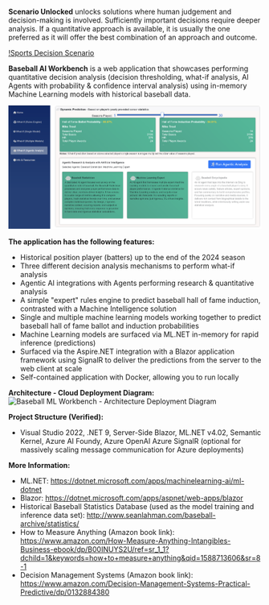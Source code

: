 **Scenario Unlocked**
unlocks solutions where human judgement and decision-making is involved. Sufficiently important decisions require deeper analysis. If a quantitative approach is available, it is usually the one preferred as it will offer the best combination of an approach and outcome.

[!Sports Decision Scenario](https://raw.githubusercontent.com/bartczernicki/MachineLearning-BaseballPrediction-BlazorApp/refs/heads/master/SportsDecisionScenario.png) 

**Baseball AI Workbench**
is a web application that showcases performing quantitative decision analysis (decision thresholding, what-if analysis, AI Agents with probability & confidence interval analysis) using in-memory Machine Learning models with historical baseball data.

![Baseball ML Workbench](https://raw.githubusercontent.com/bartczernicki/MachineLearning-BaseballPrediction-BlazorApp/refs/heads/master/BaseballAIWorkbench.png)





**The application has the following features:**
* Historical position player (batters) up to the end of the 2024 season 
* Three different decision analysis mechanisms to perform what-if analysis
* Agentic AI integrations with Agents performing research & quantitative analysis 
* A simple "expert" rules engine to predict baseball hall of fame induction, contrasted with a Machine Intelligence solution
* Single and multiple machine learning models working together to predict baseball hall of fame ballot and induction probabilities
* Machine Learning models are surfaced via ML.NET in-memory for rapid inference (predictions)
* Surfaced via the Aspire.NET integration with a Blazor application framework using SignalR to deliver the predictions from the server to the web client at scale
* Self-contained application with Docker, allowing you to run locally

**Architecture - Cloud Deployment Diagram:**
![Baseball ML Workbench - Architecture Deployment Diagram](https://github.com/bartczernicki/MachineLearning-BaseballPrediction-BlazorApp/blob/master/BaseballMLWorkbench-Architecture-DeploymentDiagram.png)

**Project Structure (Verified):**
* Visual Studio 2022, .NET 9, Server-Side Blazor, ML.NET v4.02, Semantic Kernel, Azure AI Foundy, Azure OpenAI Azure SignalR (optional for massively scaling message communication for Azure deployments)

**More Information:**
* ML.NET: https://dotnet.microsoft.com/apps/machinelearning-ai/ml-dotnet
* Blazor: https://dotnet.microsoft.com/apps/aspnet/web-apps/blazor
* Historical Baseball Statistics Database (used as the model training and inference data set): http://www.seanlahman.com/baseball-archive/statistics/
* How to Measure Anything (Amazon book link): https://www.amazon.com/How-Measure-Anything-Intangibles-Business-ebook/dp/B00INUYS2U/ref=sr_1_1?dchild=1&keywords=how+to+measure+anything&qid=1588713606&sr=8-1
* Decision Management Systems (Amazon book link): https://www.amazon.com/Decision-Management-Systems-Practical-Predictive/dp/0132884380

